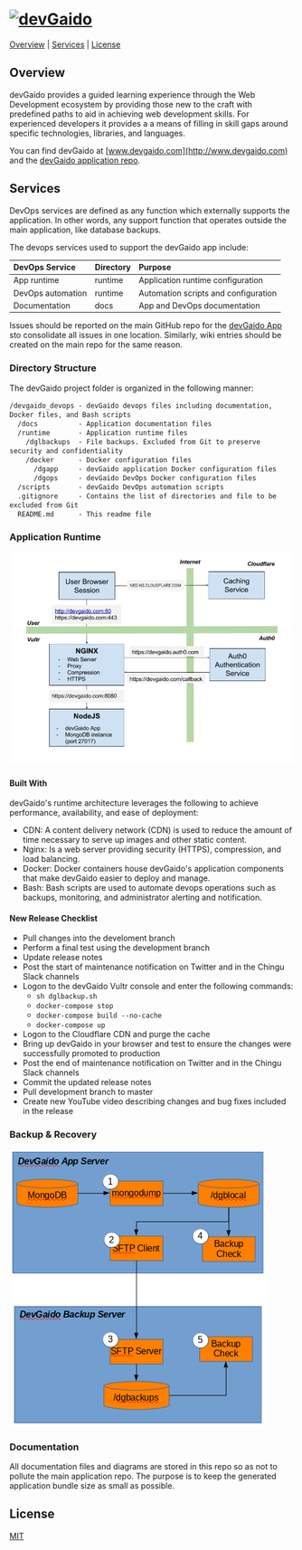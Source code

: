 # [![devGaido][devgaido-image]][devgaido-url]

[Overview](#overview) | [Services](#services) | [License](#license)


## Overview

devGaido provides a guided learning experience through the Web Development 
ecosystem by providing those new to the craft with predefined paths to aid in
achieving web development skills. For experienced developers it provides a 
a means of filling in skill gaps around specific technologies, libraries, and
languages.

You can find devGaido at [www.devgaido.com](http://www.devgaido.com) and the  [devGaido application repo](https://github.com/Chingu-cohorts/devgaido).

## Services

DevOps services are defined as any function which externally supports the application. In other words, any support function that operates outside the main application, like database backups.

The devops services used to support the devGaido app include:

| DevOps Service    | Directory | Purpose                              |
|:------------------|:----------|:-------------------------------------|
| App runtime       | runtime   | Application runtime configuration    |
| DevOps automation | runtime   | Automation scripts and configuration |
| Documentation     | docs      | App and DevOps documentation         |

Issues should be reported on the main GitHub repo for the [devGaido App](https://github.com/Chingu-cohorts/devgaido) sto consolidate all issues in one location. Similarly, wiki entries should be created on the main repo for the same reason.

### Directory Structure

The devGaido project folder is organized in the following manner:

```
/devgaido_devops - devGaido devops files including documentation, Docker files, and Bash scripts
  /docs          - Application documentation files
  /runtime       - Application runtime files
    /dglbackups  - File backups. Excluded from Git to preserve security and confidentiality
    /docker      - Docker configuration files
      /dgapp     - devGaido application Docker configuration files
      /dgops     - devGaido DevOps Docker configuration files
  /scripts       - devGaido DevOps automation scripts
  .gitignore     - Contains the list of directories and file to be excluded from Git
  README.md      - This readme file
```
### Application Runtime

![devGaido Runtime Architecture](https://github.com/Chingu-cohorts/devgaido_devops/blob/development/docs/devGaido%20Runtime%20Architecture.png)


#### Built With

devGaido's runtime architecture leverages the following to achieve performance,
availability, and ease of deployment:

- CDN: A content delivery network (CDN) is used to reduce the amount of time 
necessary to serve up images and other static content.
- Nginx: Is a web server providing security (HTTPS), compression,
and load balancing.
- Docker: Docker containers house devGaido's application components that make
devGaido easier to deploy and manage.
- Bash: Bash scripts are used to automate devops operations such as backups, monitoring, and administrator alerting and notification.

#### New Release Checklist

- Pull changes into the develoment branch
- Perform a final test using the development branch
- Update release notes
- Post the start of maintenance notification on Twitter and in the Chingu Slack channels
- Logon to the devGaido Vultr console and enter the following commands:
     - `sh dglbackup.sh`
     - `docker-compose stop`
     - `docker-compose build --no-cache`
     - `docker-compose up`
- Logon to the Cloudflare CDN and purge the cache
- Bring up devGaido in your browser and test to ensure the changes were successfully promoted to production
- Post the end of maintenance notification on Twitter and in the Chingu Slack channels
- Commit the updated release notes
-	Pull development branch to master
-	Create new YouTube video describing changes and bug fixes included in the release


### Backup & Recovery 

![devGaido Backup Architecture](https://github.com/Chingu-cohorts/devgaido_devops/blob/development/docs/devGaido%20Backup%20Process.png)

### Documentation

All documentation files and diagrams are stored in this repo so as not to pollute the main application repo. The purpose is to keep the generated application bundle size as small as possible.

## License

[MIT](https://tldrlegal.com/license/mit-license)

[devgaido-image]: https://cdn.rawgit.com/Chingu-cohorts/devgaido/development/src/client/assets/img/devGaidoLogo.svg
[devgaido-url]: https://github.com/Chingu-cohorts/devgaido

